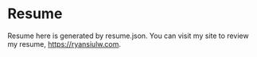 # Resume

Resume here is generated by resume.json. You can visit my site to review
my resume, https://ryansiulw.com.
